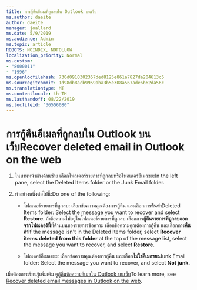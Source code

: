```yaml
---
title: การกู้คืนอีเมลที่ถูกลบใน Outlook บนเว็บ
ms.author: daeite
author: daeite
manager: joallard
ms.date: 5/9/2019
ms.audience: Admin
ms.topic: article
ROBOTS: NOINDEX, NOFOLLOW
localization_priority: Normal
ms.custom:
- "8000011"
- "1996"
ms.openlocfilehash: 730d0910302357ded8125e861a7827da204613c5
ms.sourcegitcommit: 1d98db8acb9959aba3b5e308a567ade6b62da56c
ms.translationtype: MT
ms.contentlocale: th-TH
ms.lasthandoff: 08/22/2019
ms.locfileid: "36556080"
---
```

# <a name="recover-deleted-email-in-outlook-on-the-web"></a><span data-ttu-id="e4c40-102">การกู้คืนอีเมลที่ถูกลบใน Outlook บนเว็บ</span><span class="sxs-lookup"><span data-stu-id="e4c40-102">Recover deleted email in Outlook on the web</span></span>

1. <span data-ttu-id="e4c40-103">ในบานหน้าต่างด้านซ้าย เลือกโฟลเดอร์รายการที่ถูกลบหรือโฟลเดอร์อีเมลขยะ</span><span class="sxs-lookup"><span data-stu-id="e4c40-103">In the left pane, select the Deleted Items folder or the Junk Email folder.</span></span>

2. <span data-ttu-id="e4c40-104">ทำอย่างหนึ่งต่อไปนี้:</span><span class="sxs-lookup"><span data-stu-id="e4c40-104">Do one of the following:</span></span>

    - <span data-ttu-id="e4c40-105">โฟลเดอร์รายการที่ถูกลบ: เลือกข้อความคุณต้องการกู้คืน และเลือกการ**คืนค่า**</span><span class="sxs-lookup"><span data-stu-id="e4c40-105">Deleted Items folder: Select the message you want to recover and select **Restore**.</span></span> <span data-ttu-id="e4c40-106">ถ้าข้อความไม่อยู่ในโฟลเดอร์รายการที่ถูกลบ เลือกการ**กู้คืนรายการที่ถูกลบออกจากโฟลเดอร์นี้**ที่ด้านบนของรายการข้อความ เลือกข้อความคุณต้องการกู้คืน และเลือกการ**คืนค่า**</span><span class="sxs-lookup"><span data-stu-id="e4c40-106">If the message isn't in the Deleted Items folder, select **Recover items deleted from this folder** at the top of the message list, select the message you want to recover, and select **Restore**.</span></span>

    - <span data-ttu-id="e4c40-107">โฟลเดอร์อีเมลขยะ: เลือกข้อความคุณต้องการกู้คืน และเลือก**ไม่ใช่อีเมลขยะ**</span><span class="sxs-lookup"><span data-stu-id="e4c40-107">Junk Email folder: Select the message you want to recover, and select **Not junk**.</span></span>

<span data-ttu-id="e4c40-108">เมื่อต้องการเรียนรู้เพิ่มเติม ดู[กู้คืนข้อความอีเมลใน Outlook บนเว็บ](https://support.office.com/article/a8ca78ac-4721-4066-95dd-571842e9fb11)</span><span class="sxs-lookup"><span data-stu-id="e4c40-108">To learn more, see [Recover deleted email messages in Outlook on the web](https://support.office.com/article/a8ca78ac-4721-4066-95dd-571842e9fb11).</span></span>